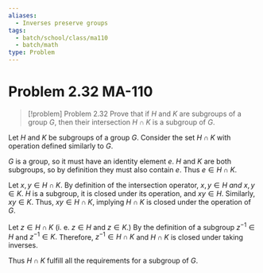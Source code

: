 ```yaml
---
aliases:
  - Inverses preserve groups
tags:
  - batch/school/class/ma110
  - batch/math
type: Problem
---
```

# Problem 2.32 MA-110

> [!problem] Problem 2.32
> Prove that if $H$ and $K$ are subgroups of a group $G$, then their intersection $H\cap K$ is a subgroup of $G$.

Let $H$ and $K$ be subgroups of a group $G$. Consider the set $H\cap K$ with operation defined similarly to $G$.

$G$ is a group, so it must have an identity element $e$. $H$ and $K$ are both subgroups, so by definition they must also contain $e$. Thus $e \in H\cap K$.

Let $x,y \in H\cap K$. By definition of the intersection operator, $x,y \in H$ *and* $x,y \in K$. $H$ is a subgroup, it is closed under its operation, and $xy \in H$. Similarly, $xy \in K$. Thus,
$xy \in H\cap K$, implying $H\cap K$ is closed under the operation of $G$.

Let $z \in H\cap K$ (i. e. $z \in H$ and $z \in K$.) By the definition of a subgroup $z^{-1} \in H$ and $z^{-1} \in K.$ Therefore, $z^{-1} \in H\cap K$ and $H\cap K$ is closed under taking inverses.

Thus $H\cap K$ fulfill all the requirements for a subgroup of $G$.

